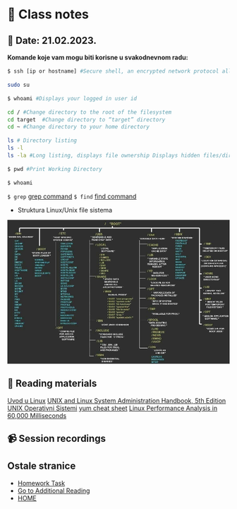 # 📝 Class notes
## 📅 Date: 21.02.2023.

**Komande koje vam mogu biti korisne u svakodnevnom radu:**

```bash
$ ssh [ip or hostname] #Secure shell, an encrypted network protocol allowing for remote login and command execution
```   
```bash
sudo su
```

```bash
$ whoami #Displays your logged in user id
```
```bash
cd / #Change directory to the root of the filesystem
cd target  #Change directory to “target” directory
cd ~ #Change directory to your home directory
```
```bash
ls # Directory listing
ls -l 
ls -la #Long listing, displays file ownership Displays hidden files/directories
```

```bash
$ pwd #Print Working Directory 
```
```bash
$ whoami
```
`$ grep` [grep command](/resources/images/grep.jpg)
`$ find` [find command](/resources/images/find.jpg)

 - Struktura Linux/Unix file sistema

  ![alt Linux Directory Structure](/resources/images/linux-dirs.jpeg)  


## 📖 Reading materials
[Uvod u Linux](/resources/papers/uvod_u_linux_srce.pdf)
[UNIX and Linux System Administration Handbook, 5th Edition](/resources/books/unix-linux-sys-admin-handbook.pdf)
[UNIX Operativni Sistemi](http://os.etf.rs/POS/tutorials/srdjan/kurs/html/sadrzaj.html)
[yum cheat sheet](/resources/chaet-sheets/yum-cheatsheet.pdf)
[Linux Performance Analysis in 60,000 Milliseconds](https://netflixtechblog.com/linux-performance-analysis-in-60-000-milliseconds-accc10403c55)
## 📹 Session recordings  

## **Ostale stranice**
- [Homework Task](/devops-mentorship-program/02-february/week-2-210223/01-homework.md)  
- [Go to Additional Reading](/devops-mentorship-program/02-february/week-2-210223/02-additional-reading.md)   
- [HOME](https://github.com/allops-solutions/devops-aws-mentorship-program#devops-mentorship-program)  
